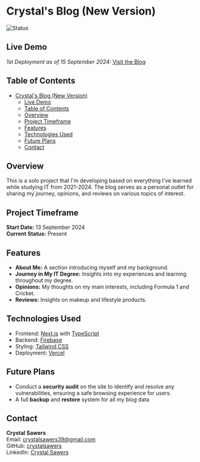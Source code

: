 # Crystal's Blog (New Version)

![Status](https://img.shields.io/badge/status-active-brightgreen.svg)

## Live Demo

_1st Deployment as of 15 September 2024:_ [Visit the Blog](https://crystal-websiteblog.vercel.app/)

## Table of Contents

- [Crystal's Blog (New Version)](#crystals-blog-new-version)
  - [Live Demo](#live-demo)
  - [Table of Contents](#table-of-contents)
  - [Overview](#overview)
  - [Project Timeframe](#project-timeframe)
  - [Features](#features)
  - [Technologies Used](#technologies-used)
  - [Future Plans](#future-plans)
  - [Contact](#contact)

## Overview

This is a solo project that I'm developing based on everything I've learned while studying IT from 2021-2024. The blog serves as a personal outlet for sharing my journey, opinions, and reviews on various topics of interest.

## Project Timeframe

**Start Date:** 13 September 2024  
**Current Status:** Present

## Features

- **About Me:** A section introducing myself and my background.
- **Journey in My IT Degree:** Insights into my experiences and learning throughout my degree.
- **Opinions:** My thoughts on my main interests, including Formula 1 and Cricket.
- **Reviews:** Insights on makeup and lifestyle products.

## Technologies Used

- Frontend: [Next.js](https://nextjs.org/) with [TypeScript](https://www.typescriptlang.org/)
- Backend: [Firebase](https://firebase.google.com/)
- Styling: [Tailwind CSS](https://tailwindcss.com/)
- Deployment: [Vercel](https://vercel.com/)

## Future Plans

- Conduct a **security audit** on the site to identify and resolve any vulnerabilities, ensuring a safe browsing experience for users.
- A full **backup** and **restore** system for all my blog data

## Contact

**Crystal Sawers**  
Email: [crystalsawers39@gmail.com](mailto:crystalsawers39@gmail.com)  
GitHub: [crystalsawers](https://github.com/crystalsawers)  
LinkedIn: [Crystal Sawers](https://www.linkedin.com/in/crystal-sawers-33b643259/)
